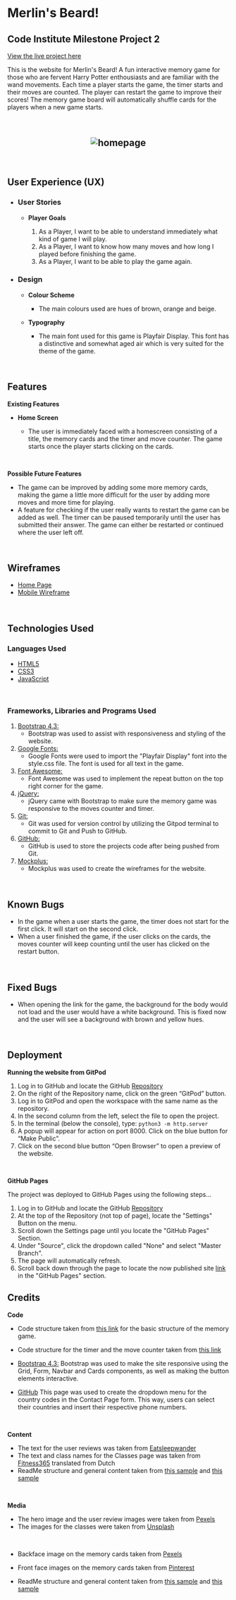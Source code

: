 # __Merlin's Beard!__

## Code Institute Milestone Project 2

<a href = "https://lunarwriter.github.io/IFE-MS-2/" rel="nofollow"> View the live project here</a>

This is the website for Merlin's Beard! A fun interactive memory game for those who are fervent Harry Potter enthousiasts and are familiar with the wand movements.
Each time a player starts the game, the timer starts and their moves are counted. The player can restart the game to improve their scores! The memory game board will automatically shuffle cards for the players when a new game starts.

<br>

<h2 align="center">
<img src="docs/screenshots/homescreen.png" alt="homepage" style="max-width:100%;">
</h2>

<br>

## User Experience (UX)

* ### User Stories

    * __Player Goals__

        1. As a Player, I want to be able to understand immediately what kind of game I will play.
        2. As a Player, I want to know how many moves and how long I played before finishing the game.
        3. As a Player, I want to be able to play the game again.

* ### Design

    * __Colour Scheme__

        * The main colours used are hues of brown, orange and beige.

    * __Typography__

        * The main font used for this game is Playfair Display. This font has a distinctive and somewhat aged air which is very suited for the theme of the game.

<br>

## Features

__Existing Features__

* __Home Screen__

    * The user is immediately faced with a homescreen consisting of a title, the memory cards and the timer and move counter. The game starts once the player starts clicking on the cards.


<br>

 __Possible Future Features__

* The game can be improved by adding some more memory cards, making the game a little more difficult for the user by adding more moves and more time for playing.
* A feature for checking if the user really wants to restart the game can be added as well. The timer can be paused temporarily until the user has submitted their answer. The game can either be restarted or continued where the user left off.

<br>

## Wireframes

* [Home Page](https://github.com/lunarwriter/IFE-MS-2/blob/master/docs/wireframes/home-wireframe.png "homepage wireframe")
* [Mobile Wireframe](https://github.com/lunarwriter/IFE-MS-2/blob/master/docs/wireframes/mobile-wireframe.png "mobile wireframe")

<br>

##  Technologies Used

### Languages Used

* [HTML5](http://en.wikipedia.org/wiki/html5 "HTML5")
* [CSS3](http://en.wikipedia.org/wiki/css3 "CSS3")
* [JavaScript](https://en.wikipedia.org/wiki/JavaScript "JavaScript")

<br>

### Frameworks, Libraries and Programs Used
1. [Bootstrap 4.3:](https://getbootstrap.com/docs/4.3/getting-started-introduction/ "Bootstrap4.3")
    * Bootstrap was used to assist with responsiveness and styling of the website.
2. [Google Fonts:](http://fonts.google.com/ "GoogleFonts")
    * Google Fonts were used to import the "Playfair Display" font into the style.css file. The font is used for all text in the game.
3. [Font Awesome:](http://fontawesome.com/ "Fontawesome")
    * Font Awesome was used to implement the repeat button on the top right corner for the game.
4. [jQuery:](http://jquery.com/ "jQuery")
    * jQuery came with Bootstrap to make sure the memory game was responsive to the moves counter and timer.
5. [Git:](http://git-scm.com/ "Git")
    * Git was used for version control by utilizing the Gitpod terminal to commit to Git and Push to GitHub.
6. [GitHub:](http://github.com/ "GitHub")
    * GitHub is used to store the projects code after being pushed from Git.
7. [Mockplus:](https://www.mockplus.com/ "Mockplus")
    * Mockplus was used to create the wireframes for the website.

<br>

## Known Bugs

* In the game when a user starts the game, the timer does not start for the first click. It will start on the second click.
* When a user finished the game, if the user clicks on the cards, the moves counter will keep counting until the user has clicked on the restart button.

<br>

## Fixed Bugs

* When opening the link for the game, the background for the body would not load and the user would have a white background. This is fixed now and the user will see a background with brown and yellow hues.

<br>

## Deployment

__Running the website from GitPod__

1.	Log in to GitHub and locate the GitHub [Repository](https://github.com/lunarwriter/IFE-MS-2/ "github pages repository")
2.	On the right of the Repository name, click on the green “GitPod” button.
3.	Log in to GitPod and open the workspace with the same name as the repository.
4.	In the second column from the left, select the file to open the project.
5.	In the terminal (below the console), type: `python3 -m http.server`
6.	A popup will appear for action on port 8000. Click on the blue button for “Make Public”.
7.	Click on the second blue button “Open Browser” to open a preview of the website.

<br>

__GitHub Pages__

The project was deployed to GitHub Pages using the following steps...

1. Log in to GitHub and locate the GitHub [Repository](https://github.com/lunarwriter/IFE-MS-2/ "github pages repository")
2. At the top of the Repository (not top of page), locate the "Settings" Button on the menu. 
3. Scroll down the Settings page until you locate the "GitHub Pages" Section.
4. Under "Source", click the dropdown called "None" and select "Master Branch".
5. The page will automatically refresh.
6. Scroll back down through the page to locate the now published site [link](https://lunarwriter.github.io/IFE-MS-2 "live project") in the "GitHub Pages" section.


## Credits

__Code__

* Code structure taken from [this link](https://www.youtube.com/watch?v=ZniVgo8U7ek  "YouTube") for the basic structure of the memory game.

* Code structure for the timer and the move counter taken from [this link](https://stackoverflow.com/questions/69936780/how-to-stop-the-time-automatically-when-all-cards-are-flipped-in-memory-game-usi "StackOverflow")


* [Bootstrap 4.3:](https://getbootstrap.com/docs/4.3/getting-started/introduction/ "Bootstrap4.3") Bootstrap was used to make the site responsive using the Grid, Form, Navbar and Cards components, as well as making the button elements interactive.
* [GitHub](https://github.com/etjossem/country-codes-html/blob/master/_country_codes.html "Bootstrap4.3")
This page was used to create the dropdown menu for the country codes in the Contact Page form.
This way, users can select their countries and insert their respective phone numbers.

<br>

__Content__

* The text for the user reviews was taken from [Eatsleepwander](https://eatsleepwander.com/gym-review-example/ "user review text credits")
* The text and class names for the Classes page was taken from [Fitness365](https://fitness365.nl/locaties/amsterdam/groepslessen/ "classes page credits") translated from Dutch
* ReadMe structure and general content taken from [this sample](https://github.com/Code-Institute-Solutions/SampleREADME#user-experience-ux "readme1 credits") and [this sample](https://github.com/Code-Institute-Solutions/readme-template "readme2 credits")

<br>

__Media__

* The hero image and the user review images were taken from [Pexels](https://pexels.com/ "pexels credits")
* The images for the classes were taken from [Unsplash](https://unsplash.com/s/photos/ "unsplash credits")


<br>



* Backface image on the memory cards taken from [Pexels](https://www.pexels.com/photo/light-nature-bird-night-7978823/ "backface image credits")

* Front face images on the memory cards taken from [Pinterest](https://nl.pinterest.com/pin/824792119237101317/ "front face image credits")

* ReadMe structure and general content taken from [this sample](https://github.com/Code-Institute-Solutions/SampleREADME#user-experience-ux "readme1 credits") and [this sample](https://github.com/Code-Institute-Solutions/readme-template "readme2 credits")

